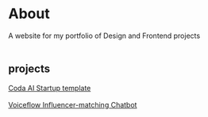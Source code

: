 # About
A website for my portfolio of Design and Frontend projects</br></br>
## projects
<a href="https://coda.io/@abisoye-onanuga/startup-lab">
Coda AI Startup template
</a></br></br>
<a href="https://coda.io/@abisoye-onanuga/startup-lab">
Voiceflow Influencer-matching Chatbot
</a>
